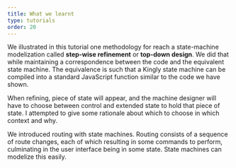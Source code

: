 ```yaml
---
title: What we learnt
type: tutorials
order: 20
---
```


We illustrated in this tutorial one methodology for reach a state-machine modelization called **step-wise refinement** or **top-down design**. We did that while maintaining a correspondence between the code and the equivalent state machine. The equivalence is such that a Kingly state machine can be compiled into a standard JavaScript function similar to the code we have shown.

When refining, piece of state will appear, and the machine designer will have to choose between control and extended state to hold that piece of state. I attempted to give some rationale about which to choose in which context and why.

We introduced routing with state machines. Routing consists of a sequence of route changes, each of which resulting in some commands to perform, culminating in the user interface being in some state. State machines can modelize this easily.

